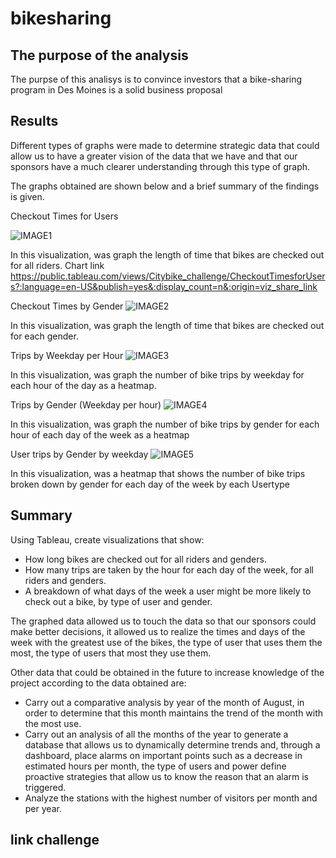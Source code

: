 # bikesharing

## The purpose of the analysis
The purpse of this analisys is to convince investors that a bike-sharing program in Des Moines is a solid business proposal

## Results
Different types of graphs were made to determine strategic data that could allow us to have a greater vision of the data that we have and that our sponsors have a much clearer understanding through this type of graph.

The graphs obtained are shown below and a brief summary of the findings is given.

Checkout Times for Users

![IMAGE1](https://user-images.githubusercontent.com/96089967/163074079-02f0a888-9145-40eb-b593-ad22a31d0432.png)

In this visualization, was graph the length of time that bikes are checked out for all riders.
Chart link
https://public.tableau.com/views/Citybike_challenge/CheckoutTimesforUsers?:language=en-US&publish=yes&:display_count=n&:origin=viz_share_link

Checkout Times by Gender
![IMAGE2](https://user-images.githubusercontent.com/96089967/163074104-087436dd-9bfe-451a-9996-b073ff69aff9.png)

In this visualization, was graph the length of time that bikes are checked out for each gender.

Trips by Weekday per Hour
![IMAGE3](https://user-images.githubusercontent.com/96089967/163074175-880773ad-29c3-4bb1-a1f1-611f46e11a48.png)

In this visualization, was graph the number of bike trips by weekday for each hour of the day as a heatmap.


Trips by Gender (Weekday per hour)
![IMAGE4](https://user-images.githubusercontent.com/96089967/163074213-ff2eaf08-f4ca-43a7-bc05-e224eae90d99.png)

In this visualization, was graph the number of bike trips by gender for each hour of each day of the week as a heatmap


User trips by Gender by weekday
![IMAGE5](https://user-images.githubusercontent.com/96089967/163074268-e0548045-b05c-4bca-8a93-2d3120dd8d70.png)

In this visualization, was a heatmap that shows the number of bike trips broken down by gender for each day of the week by each Usertype

## Summary

Using Tableau, create visualizations that show:

- How long bikes are checked out for all riders and genders.
- How many trips are taken by the hour for each day of the week, for all riders and genders.
- A breakdown of what days of the week a user might be more likely to check out a bike, by type of user and gender.

The graphed data allowed us to touch the data so that our sponsors could make better decisions, it allowed us to realize the times and days of the week with the greatest use of the bikes, the type of user that uses them the most, the type of users that most they use them.

Other data that could be obtained in the future to increase knowledge of the project according to the data obtained are:
- Carry out a comparative analysis by year of the month of August, in order to determine that this month maintains the trend of the month with the most use.
- Carry out an analysis of all the months of the year to generate a database that allows us to dynamically determine trends and, through a dashboard, place alarms on important points such as a decrease in estimated hours per month, the type of users and power define proactive strategies that allow us to know the reason that an alarm is triggered.
- Analyze the stations with the highest number of visitors per month and per year.


## link challenge

